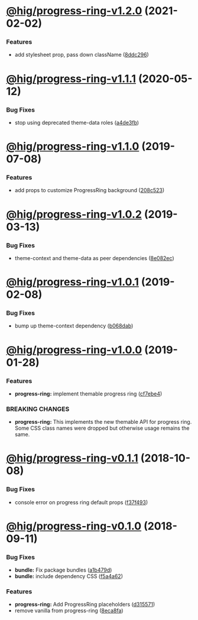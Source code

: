 # [@hig/progress-ring-v1.2.0](https://github.com/Autodesk/hig/compare/@hig/progress-ring@1.1.1...@hig/progress-ring@1.2.0) (2021-02-02)


### Features

* add stylesheet prop, pass down className ([8ddc296](https://github.com/Autodesk/hig/commit/8ddc296))

# [@hig/progress-ring-v1.1.1](https://github.com/Autodesk/hig/compare/@hig/progress-ring@1.1.0...@hig/progress-ring@1.1.1) (2020-05-12)


### Bug Fixes

* stop using deprecated theme-data roles ([a4de3fb](https://github.com/Autodesk/hig/commit/a4de3fb))

# [@hig/progress-ring-v1.1.0](https://github.com/Autodesk/hig/compare/@hig/progress-ring@1.0.2...@hig/progress-ring@1.1.0) (2019-07-08)


### Features

* add props to customize ProgressRing background ([208c523](https://github.com/Autodesk/hig/commit/208c523))

# [@hig/progress-ring-v1.0.2](https://github.com/Autodesk/hig/compare/@hig/progress-ring@1.0.1...@hig/progress-ring@1.0.2) (2019-03-13)


### Bug Fixes

* theme-context and theme-data as peer dependencies ([8e082ec](https://github.com/Autodesk/hig/commit/8e082ec))

# [@hig/progress-ring-v1.0.1](https://github.com/Autodesk/hig/compare/@hig/progress-ring@1.0.0...@hig/progress-ring@1.0.1) (2019-02-08)


### Bug Fixes

* bump up theme-context dependency ([b068dab](https://github.com/Autodesk/hig/commit/b068dab))

# [@hig/progress-ring-v1.0.0](https://github.com/Autodesk/hig/compare/@hig/progress-ring@0.1.1...@hig/progress-ring@1.0.0) (2019-01-28)


### Features

* **progress-ring:** implement themable progress ring ([cf7ebe4](https://github.com/Autodesk/hig/commit/cf7ebe4))


### BREAKING CHANGES

* **progress-ring:** This implements the new themable API for progress ring.
Some CSS class names were dropped but otherwise usage remains the same.

# [@hig/progress-ring-v0.1.1](https://github.com/Autodesk/hig/compare/@hig/progress-ring@0.1.0...@hig/progress-ring@0.1.1) (2018-10-08)


### Bug Fixes

* console error on progress ring default props ([f37f493](https://github.com/Autodesk/hig/commit/f37f493))

# [@hig/progress-ring-v0.1.0](https://github.com/Autodesk/hig/compare/@hig/progress-ring@0.0.0...@hig/progress-ring@0.1.0) (2018-09-11)


### Bug Fixes

* **bundle:** Fix package bundles ([a1b479d](https://github.com/Autodesk/hig/commit/a1b479d))
* **bundle:** include dependency CSS ([f5a4a62](https://github.com/Autodesk/hig/commit/f5a4a62))


### Features

* **progress-ring:** Add ProgressRing placeholders ([d315571](https://github.com/Autodesk/hig/commit/d315571))
* remove vanilla from progress-ring ([8eca8fa](https://github.com/Autodesk/hig/commit/8eca8fa))

